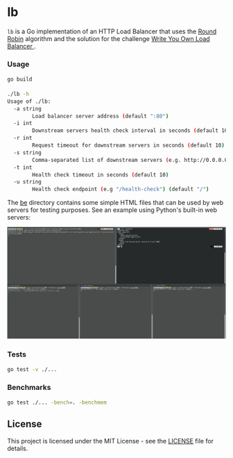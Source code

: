 # lb

`lb` is a Go implementation of an HTTP Load Balancer that uses the [Round Robin](https://www.nginx.com/resources/glossary/round-robin-load-balancing/#:~:text=What%20Is%20Round%2DRobin%20Load,to%20each%20server%20in%20turn.) algorithm and the solution for the challenge [Write You Own Load Balancer
](https://codingchallenges.fyi/challenges/challenge-load-balancer/).

### Usage

```sh
go build

./lb -h
Usage of ./lb:
  -a string
        Load balancer server address (default ":80")
  -i int
        Downstream servers health check interval in seconds (default 10)
  -r int
        Request timeout for downstream servers in seconds (default 10)
  -s string
        Comma-separated list of downstream servers (e.g. http://0.0.0.0:8080,http://localhost:8081)
  -t int
        Health check timeout in seconds (default 10)
  -u string
        Health check endpoint (e.g "/health-check") (default "/")
```

The [be](/be/) directory contains some simple HTML files that can be used by web servers for testing purposes. See an example using Python's built-in web servers:

![](/docs/lb.gif)

### Tests

```sh
go test -v ./...
```

### Benchmarks

```sh
go test ./... -bench=. -benchmem

```

## License

This project is licensed under the MIT License - see the [LICENSE](LICENSE) file for details.
